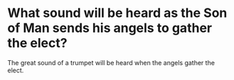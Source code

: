 # What sound will be heard as the Son of Man sends his angels to gather the elect?

The great sound of a trumpet will be heard when the angels gather the elect.
